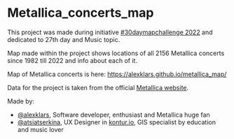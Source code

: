 # Metallica_concerts_map

This project was made during initiative [#30daymapchallenge 2022](https://30daymapchallenge.com/) and dedicated to 27th day and Music topic.

Map made within the project shows locations of all 2156 Metallica concerts since 1982 till 2022 and info about each of it.

Map of Metallica concerts is here: https://alexklars.github.io/metallica_map/

Data for the project is taken from the official [Metallica website](https://www.metallica.com/tour/past/).

Made by:
- [@alexklars](https://github.com/alexklars), Software developer, enthusiast and Metallica huge fan
- [@atsiatserkina](https://github.com/atsiatserkina), UX Designer in [kontur.io](https://www.kontur.io/), GIS specialist by education and music lover
